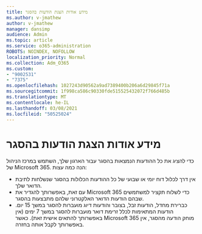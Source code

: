 ```yaml
---
title: מידע אודות הצגת הודעות בהסגר
ms.author: v-jmathew
author: v-jmathew
manager: dansimp
audience: Admin
ms.topic: article
ms.service: o365-administration
ROBOTS: NOINDEX, NOFOLLOW
localization_priority: Normal
ms.collection: Adm_O365
ms.custom:
- "9002531"
- "7375"
ms.openlocfilehash: 1027243d90562a9ad7389400b206a6d29845f71a
ms.sourcegitcommit: 1f998ca586c90330fde515525432072f766d485b
ms.translationtype: MT
ms.contentlocale: he-IL
ms.lasthandoff: 03/08/2021
ms.locfileid: "50525024"
---
```

# <a name="info-about-viewing-quarantined-messages"></a>מידע אודות הצגת הודעות בהסגר

כדי להציג את כל ההודעות הנמצאות בהסגר עבור הארגון שלך, השתמש במרכז הניהול של Microsoft 365. הנה כמה עצות:

- אין דרך לכלול דוח יומי או שבועי של כל ההודעות הכלולות בהסגר שנשלחות לתיבת הדואר שלך.
- עם זאת, באפשרותך להגדיר את Microsoft 365 כדי לשלוח תקציר למשתמשים שבהם הודעות הדואר האלקטרוני שלהם מתבצעות בהסגר.
- כברירת מחדל, הודעות זבל, בצובר והודעות דיוג מועברות להסגר במשך 15 יום. הודעות המתאימות לכלל זרימת דואר מועברות להסגר במשך 7 ימים (אין באפשרותך להתאים אישית זאת). כאשר Microsoft 365 מוחק הודעה מהסגר, אין באפשרותך לקבל אותה בחזרה.
